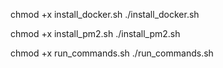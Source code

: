 chmod +x install_docker.sh
./install_docker.sh


chmod +x install_pm2.sh
./install_pm2.sh

chmod +x run_commands.sh
./run_commands.sh
